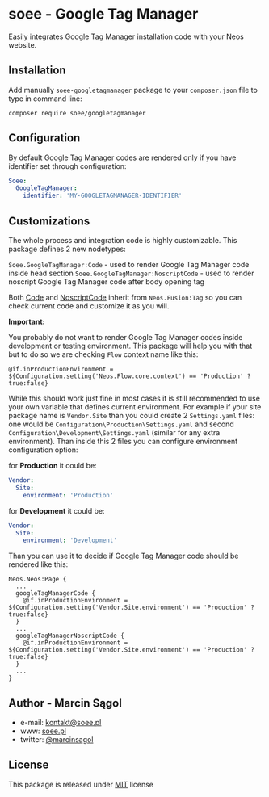 # soee - Google Tag Manager

Easily integrates Google Tag Manager installation code with your Neos website. 

## Installation

Add manually `soee-googletagmanager` package to your `composer.json` file to type in command line:

`composer require soee/googletagmanager`

## Configuration

By default Google Tag Manager codes are rendered only if you have identifier set through configuration:
```yaml
Soee:
  GoogleTagManager:
    identifier: 'MY-GOOGLETAGMANAGER-IDENTIFIER'
```

## Customizations

The whole process and integration code is highly customizable. This package defines 2 new nodetypes: 

`Soee.GoogleTagManager:Code` - used to render Google Tag Manager code inside head section
`Soee.GoogleTagManager:NoscriptCode` - used to render noscript Google Tag Manager code after body opening tag

Both [Code](Resources/Private/Fusion/Prototypes/Code.fusion) and [NoscriptCode](Resources/Private/Fusion/Prototypes/NoscriptCode.fusion) inherit 
from `Neos.Fusion:Tag` so you can check current code and customize it as you will.

**Important:**

You probably do not want to render Google Tag Manager codes inside development or testing environment. This package will
help you with that but to do so we are checking `Flow` context name like this:

```fusion
@if.inProductionEnvironment = ${Configuration.setting('Neos.Flow.core.context') == 'Production' ? true:false}
```

While this should work just fine in most cases it is still recommended to use your own variable that defines current
environment. For example if your site package name is `Vendor.Site` than you could create 2 `Settings.yaml` files:
one would be `Configuration\Production\Settings.yaml` and second `Configuration\Development\Settings.yaml` (similar 
for any extra environment). Than inside this 2 files you can configure environment configuration option:

for **Production** it could be:

```yaml
Vendor:
  Site:
    environment: 'Production'
```

for **Development** it could be:

```yaml
Vendor:
  Site:
    environment: 'Development'
```

Than you can use it to decide if Google Tag Manager code should be rendered like this:
```Fusion
Neos.Neos:Page {
  ...
  googleTagManagerCode {
    @if.inProductionEnvironment = ${Configuration.setting('Vendor.Site.environment') == 'Production' ? true:false}
  }
  ...
  googleTagManagerNoscriptCode {
    @if.inProductionEnvironment = ${Configuration.setting('Vendor.Site.environment') == 'Production' ? true:false}
  }
  ...
}
```

## Author - Marcin Sągol 
- e-mail: kontakt@soee.pl
- www: [soee.pl](soee.pl)
- twitter: [@marcinsagol](https://twitter.com/marcinsagol)

## License

This package is released under [MIT](LICENSE) license
